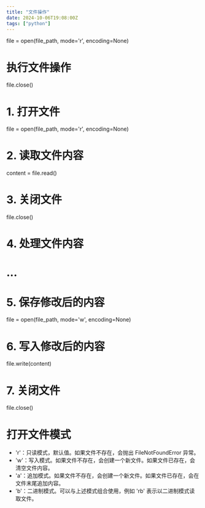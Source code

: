 ```yaml
---
title: "文件操作"
date: 2024-10-06T19:08:00Z
tags: ["python"]
---
```


file = open(file_path, mode='r', encoding=None)
# 执行文件操作
file.close()

# 1. 打开文件
file = open(file_path, mode='r', encoding=None)

# 2. 读取文件内容
content = file.read()

# 3. 关闭文件
file.close()

# 4. 处理文件内容
# ...

# 5. 保存修改后的内容
file = open(file_path, mode='w', encoding=None)

# 6. 写入修改后的内容
file.write(content)

# 7. 关闭文件
file.close()

# 打开文件模式
- 'r'：只读模式，默认值。如果文件不存在，会抛出 FileNotFoundError 异常。
- 'w'：写入模式。如果文件不存在，会创建一个新文件。如果文件已存在，会清空文件内容。
- 'a'：追加模式。如果文件不存在，会创建一个新文件。如果文件已存在，会在文件末尾追加内容。
- 'b'：二进制模式。可以与上述模式组合使用，例如 'rb' 表示以二进制模式读取文件。